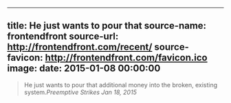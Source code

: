  ---
title: He just wants to pour that
source-name: frontendfront 
source-url: http://frontendfront.com/recent/
source-favicon: http://frontendfront.com/favicon.ico
image: 
date: 2015-01-08 00:00:00
---
<blockquote>He just wants to pour that additional money into the broken, existing system.<cite>Preemptive Strikes  Jan 18, 2015</cite></blockquote> 